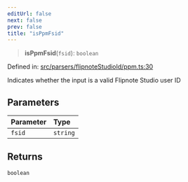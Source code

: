 ```yaml
---
editUrl: false
next: false
prev: false
title: "isPpmFsid"
---
```


> **isPpmFsid**(`fsid`): `boolean`

Defined in: [src/parsers/flipnoteStudioId/ppm.ts:30](https://github.com/jaames/flipnote.js/blob/fa9305c29e8ec1c9100d20a6b44d2fa614eb1888/src/parsers/flipnoteStudioId/ppm.ts#L30)

Indicates whether the input is a valid Flipnote Studio user ID

## Parameters

| Parameter | Type |
| :------ | :------ |
| `fsid` | `string` |

## Returns

`boolean`
